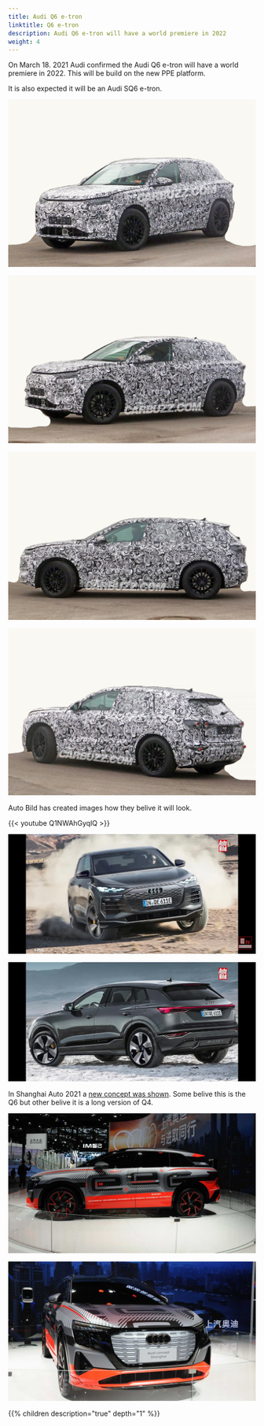 ```yaml
---
title: Audi Q6 e-tron
linktitle: Q6 e-tron
description: Audi Q6 e-tron will have a world premiere in 2022
weight: 4
---
```



On March 18. 2021 Audi confirmed the Audi Q6 e-tron will have a world premiere in 2022. This will be build on the new PPE platform.

It is also expected it will be an Audi SQ6 e-tron.

![Carbuzz photo of Q6 Prototype](prototype1.jpg "Carbuzz photo of Q6 e-tron Prototype")

![Carbuzz photo of Q6 Prototype](prototype2.jpg "Carbuzz photo of Q6 e-tron Prototype")

![Carbuzz photo of Q6 Prototype](prototype3.jpg "Carbuzz photo of Q6 e-tron Prototype")

![Carbuzz photo of Q6 Prototype](prototype4.jpg "Carbuzz photo of Q6 e-tron Prototype")

Auto Bild has created images how they belive it will look.

{{< youtube Q1NWAhGyqlQ >}}

![Auto Bild sketch](mockup1.jpg "Auto Bild sketch")

![Auto Bild sketch](mockup2.jpg "Auto Bild sketch")

In Shanghai Auto 2021 a [new concept was shown](https://www.motor1.com/photo/5769654/audi-electric-suv-study-at-auto-shanghai-2021/). Some belive this is the Q6 but other belive it is a long version of Q4.

![Shanghai concept](shanghaiq.jpg "Shanghai concept")

![Shanghai concept](shanghaiq2.jpg "Shanghai concept")


{{% children description="true" depth="1" %}}
